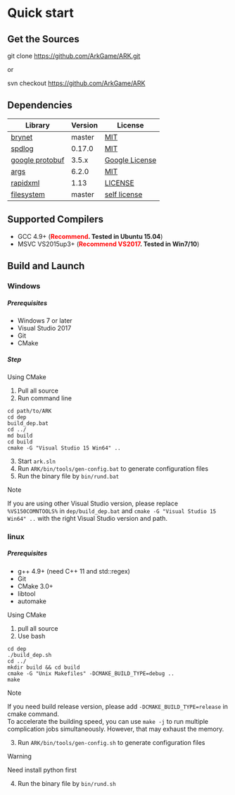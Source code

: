 # Quick start

## Get the Sources

git clone https://github.com/ArkGame/ARK.git

or

svn checkout https://github.com/ArkGame/ARK

## Dependencies

| Library                                               | Version | License                                                                           |
| ----------------------------------------------------- | ------- | --------------------------------------------------------------------------------- |
| [brynet](https://github.com/IronsDu/brynet)           | master  | [MIT](https://github.com/IronsDu/brynet/blob/master/LICENSE)                      |
| [spdlog](https://github.com/gabime/spdlog)            | 0.17.0  | [MIT](https://github.com/gabime/spdlog/blob/v1.x/LICENSE)                         |
| [google protobuf](https://github.com/google/protobuf) | 3.5.x   | [Google License](https://github.com/protocolbuffers/protobuf/blob/master/LICENSE) |
| [args](https://github.com/Taywee/args)                | 6.2.0   | [MIT](https://github.com/Taywee/args/blob/master/LICENSE)                         |
| [rapidxml](http://rapidxml.sourceforge.net)           | 1.13    | [LICENSE](http://rapidxml.sourceforge.net/license.txt)                            |
| [filesystem](https://github.com/wjakob/filesystem)    | master  | [self license](https://github.com/wjakob/filesystem/blob/master/LICENSE)          |

## Supported Compilers

- GCC 4.9+ (**<font color=red>Recommend</font>. Tested in Ubuntu 15.04**)
- MSVC VS2015up3+ (**<font color=red>Recommend VS2017</font>. Tested in Win7/10**)

## Build and Launch

### Windows

##### Prerequisites

- Windows 7 or later
- Visual Studio 2017
- Git
- CMake

##### Step

Using CMake

1. Pull all source
2. Run command line

```batch
cd path/to/ARK
cd dep
build_dep.bat
cd ../
md build
cd build
cmake -G "Visual Studio 15 Win64" ..
```

3. Start `ark.sln`
4. Run `ARK/bin/tools/gen-config.bat` to generate configuration files
5. Run the binary file by `bin/rund.bat`

> [!NOTE]
> If you are using other Visual Studio version, please replace `%VS150COMNTOOLS%` in `dep/build_dep.bat` and `cmake -G "Visual Studio 15 Win64" ..` with the right Visual Studio version and path. </br>

### linux

##### Prerequisites

- g++ 4.9+ (need C++ 11 and std::regex)
- Git
- CMake 3.0+
- libtool
- automake

Using CMake

1. pull all source
2. Use bash

```shell
cd dep
./build_dep.sh
cd ../
mkdir build && cd build
cmake -G "Unix Makefiles" -DCMAKE_BUILD_TYPE=debug ..
make
```

> [!NOTE]
> If you need build release version, please add `-DCMAKE_BUILD_TYPE=release` in cmake command.</br>
To accelerate the building speed, you can use `make -j` to run multiple complication jobs simultaneously. However, that may exhaust the memory.

3. Run `ARK/bin/tools/gen-config.sh` to generate configuration files

> [!WARNING] 
> Need install python first

4. Run the binary file by `bin/rund.sh`